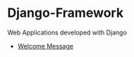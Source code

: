 # Django-Framework
Web Applications developed with Django 

* [Welcome Message](https://github.com/darsigangothri06/Django-Framework/tree/firstApp/FirstPro "Using index.html in templates folder")
